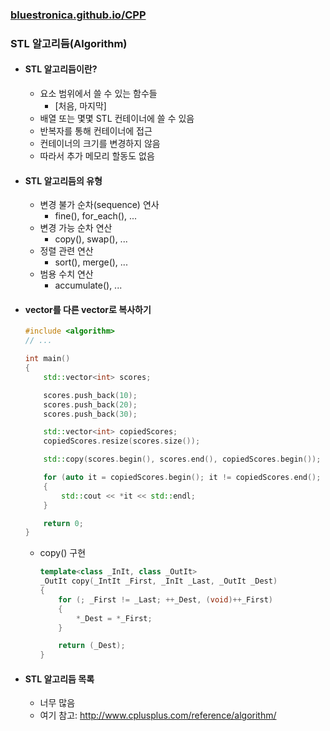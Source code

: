 ### [bluestronica.github.io/CPP](https://bluestronica.github.io/CPP)

### STL 알고리듬(Algorithm)
- #### STL 알고리듬이란?
    - 요소 범위에서 쓸 수 있는 함수들
        - [처음, 마지막]
    - 배열 또는 몇몇 STL 컨테이너에 쓸 수 있음
    - 반복자를 통해 컨테이너에 접근
    - 컨테이너의 크기를 변경하지 않음
    - 따라서 추가 메모리 할동도 없음

- #### STL 알고리듬의 유형
    - 변경 불가 순차(sequence) 연사
        - fine(), for_each(), ...
    - 변경 가능 순차 연산
        - copy(), swap(), ...
    - 정렬 관련 연산
        - sort(), merge(), ...
    - 범용 수치 연산
        - accumulate(), ...

- #### vector를 다른 vector로 복사하기
    ```c++
    #include <algorithm>
    // ...

    int main()
    {
        std::vector<int> scores;

        scores.push_back(10);
        scores.push_back(20);
        scores.push_back(30);

        std::vector<int> copiedScores;
        copiedScores.resize(scores.size());

        std::copy(scores.begin(), scores.end(), copiedScores.begin());

        for (auto it = copiedScores.begin(); it != copiedScores.end(); ++it)
        {
            std::cout << *it << std::endl;
        }

        return 0;
    }
    ```
    - copy() 구현
        ```c++
        template<class _InIt, class _OutIt>
        _OutIt copy(_IntIt _First, _InIt _Last, _OutIt _Dest)
        {
            for (; _First != _Last; ++_Dest, (void)++_First)
            {
                *_Dest = *_First;
            }

            return (_Dest);
        }
        ```

- #### STL 알고리듬 목록
    - 너무 많음
    - 여기 참고: http://www.cplusplus.com/reference/algorithm/